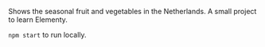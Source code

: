 Shows the seasonal fruit and vegetables in the Netherlands. A small project to learn Elementy.

`npm start` to run locally.

